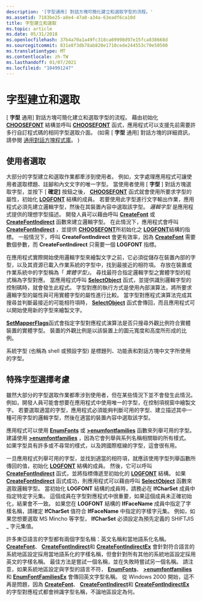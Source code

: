```yaml
---
description: '[字型通用] 對話方塊可簡化建立和選取字型的流程。'
ms.assetid: 7183be25-a8e4-47a0-a34a-63eadf6ca10d
title: 字型建立和選取
ms.topic: article
ms.date: 05/31/2018
ms.openlocfilehash: 37b4a70a1a49fc318ca69998d97e15fca838668d
ms.sourcegitcommit: 831e8f3db78ab820e1710cede244553c70e50500
ms.translationtype: MT
ms.contentlocale: zh-TW
ms.lasthandoff: 01/07/2021
ms.locfileid: "104991247"
---
```

# <a name="font-creation-and-selection"></a>字型建立和選取

[ **字型** 通用] 對話方塊可簡化建立和選取字型的流程。 藉由初始化 [**CHOOSEFONT**](/windows/win32/api/commdlg/ns-commdlg-choosefonta) 結構並呼叫 [**CHOOSEFONT**](/windows/win32/api/commdlg/ns-commdlg-choosefonta) 函式，應用程式可以支援先前需要許多行自訂程式碼的相同字型選取介面。  (如需 [ **字型** 通用] 對話方塊的詳細資訊，請參閱 [通用對話方塊程式庫](../dlgbox/common-dialog-box-library.md)。 ) 

## <a name="selection-by-the-user"></a>使用者選取

大部分的字型建立和選取作業都牽涉到使用者。 例如，文字處理應用程式可讓使用者選取標題、註腳和內文文字的唯一字型。 當使用者使用 [ **字型** ] 對話方塊選取字型，並按下 [ **確定]** 按鈕之後， [**CHOOSEFONT**](/windows/win32/api/commdlg/ns-commdlg-choosefonta) 函式就會使用所要求字型的屬性，初始化 [**LOGFONT**](/windows/win32/api/wingdi/ns-wingdi-logfonta) 結構的成員。 若要使用此字型進行文字輸出作業，應用程式必須先建立邏輯字型，然後在其裝置內容中選取該字型。 *邏輯字型* 是應用程式提供的理想字型描述。 開發人員可以藉由呼叫 [**CreateFont**](/windows/desktop/api/Wingdi/nf-wingdi-createfonta) 或 [**CreateFontIndirect**](/windows/desktop/api/Wingdi/nf-wingdi-createfontindirecta) 函數來建立邏輯字型。 在此情況下，應用程式會呼叫 [**CreateFontIndirect**](/windows/win32/api/wingdi/nf-wingdi-createfontindirecta) ，並提供 [**CHOOSEFONT**](/windows/win32/api/commdlg/ns-commdlg-choosefonta)所初始化之 [**LOGFONT**](/windows/win32/api/wingdi/ns-wingdi-logfonta)結構的指標。 一般情況下，呼叫 **CreateFontIndirect** 會更有效率，因為 [**CreateFont**](/windows/win32/api/wingdi/nf-wingdi-createfonta) 需要數個參數，而 **CreateFontIndirect** 只需要一個 **LOGFONT** 指標。

在應用程式實際開始使用邏輯字型來繪製文字之前，它必須從儲存在裝置內部的字型，以及其資源已載入作業系統的字型中，找到最接近的相符項。 存放在裝置或作業系統中的字型稱為「 *實體字型」*。 尋找最符合指定邏輯字型之實體字型的程式稱為字型對應。 當應用程式呼叫 [**SelectObject**](/windows/desktop/api/Wingdi/nf-wingdi-selectobject) 函式，並提供識別邏輯字型的控制碼時，就會發生此程式。 字型對應的執行方式是使用內部演算法，將所要求邏輯字型的屬性與可用實體字型的屬性進行比較。 當字型對應程式演算法完成其搜尋並判斷最接近的可能相符項時， [**SelectObject**](/windows/win32/api/wingdi/nf-wingdi-selectobject) 函式會傳回，而且應用程式可以開始使用新的字型來繪製文字。

[**SetMapperFlags**](/windows/desktop/api/Wingdi/nf-wingdi-setmapperflags)函式會指定字型對應程式演算法是否只搜尋外觀比例符合實體裝置的實體字型。 裝置的外觀比例是以該裝置上的圖元寬度和高度所形成的比例。

系統字型 (也稱為 shell 或預設字型) 是標題列、功能表和對話方塊中文字所使用的字型。

## <a name="special-font-selection-considerations"></a>特殊字型選擇考慮

雖然大部分的字型選取作業都牽涉到使用者，但在某些情況下並不會發生此情況。 例如，開發人員可能會想要在應用程式中使用唯一的字型，在控制項視窗中繪製文字。 若要選取適當的字型，應用程式必須能夠判斷可用的字型、建立描述其中一種可用字型的邏輯字型，然後在適當的裝置內容中選取該字型。

應用程式可以使用 [**EnumFonts**](/windows/desktop/api/Wingdi/nf-wingdi-enumfontsa) 或 [**>enumfontfamilies**](/windows/desktop/api/Wingdi/nf-wingdi-enumfontfamiliesa) 函數來列舉可用的字型。 建議使用 [**>enumfontfamilies**](/windows/win32/api/wingdi/nf-wingdi-enumfontfamiliesa) ，因為它會列舉與系列名稱相關聯的所有樣式。 如果字型具有許多或不尋常的樣式，以及跨國際框線的字型，這會很有用。

一旦應用程式列舉可用的字型，並找到適當的相符項，就應該使用字型列舉函數所傳回的值，初始化 [**LOGFONT**](/windows/win32/api/wingdi/ns-wingdi-logfonta) 結構的成員。 然後，它可以呼叫 [**CreateFontIndirect**](/windows/desktop/api/Wingdi/nf-wingdi-createfontindirecta) 函式，並將指標傳遞至初始化的 [**LOGFONT**](/windows/win32/api/wingdi/ns-wingdi-logfonta) 結構。 如果 [**CreateFontIndirect**](/windows/win32/api/wingdi/nf-wingdi-createfontindirecta) 函式成功，則應用程式可以藉由呼叫 [**SelectObject**](/windows/desktop/api/Wingdi/nf-wingdi-selectobject) 函數來選取邏輯字型。 當初始化 **LOGFONT** 結構的成員時，請務必在 **lfCharSet** 成員中指定特定字元集。 這個成員在字型對應程式中很重要，如果這個成員未正確初始化，結果會不一致。 如果您在 **LOGFONT** 結構的 **lfFaceName** 成員中指定了字樣名稱，請確定 **lfCharSet** 值符合 **lfFaceName** 中指定的字樣字元集。 例如，如果您想要選取 MS Mincho 等字型， **lfCharSet** 必須設定為預先定義的 SHIFTJIS \_ 字元集值。

許多東亞語言的字型都有兩個字型名稱：英文名稱和當地語系化名稱。 [**CreateFont**](/windows/desktop/api/Wingdi/nf-wingdi-createfonta)、 [**CreateFontIndirect**](/windows/desktop/api/Wingdi/nf-wingdi-createfontindirecta)和 [**CreateFontIndirectEx**](/windows/desktop/api/Wingdi/nf-wingdi-createfontindirectexa) 會針對符合語言的系統地區設定採用當地語系化的字樣名稱，但會針對所有其他的系統地區設定採用英文的字樣名稱。 最佳方法是嘗試一個名稱，並在失敗時嘗試另一個名稱。 請注意，如果系統地區設定與字型的語言不符， [**EnumFonts**](/windows/win32/api/wingdi/nf-wingdi-enumfontsa)、 [**>enumfontfamilies**](/windows/win32/api/wingdi/nf-wingdi-enumfontfamiliesa)和 [**EnumFontFamiliesEx**](/windows/desktop/api/Wingdi/nf-wingdi-enumfontfamiliesexa) 會傳回英文字型名稱。 從 Windows 2000 開始，這不再是問題，因為 [**CreateFont**](/windows/win32/api/wingdi/nf-wingdi-createfonta)、 [**CreateFontIndirect**](/windows/win32/api/wingdi/nf-wingdi-createfontindirecta)和 [**CreateFontIndirectEx**](/windows/win32/api/wingdi/nf-wingdi-createfontindirectexa) 的字型對應程式都會辨識字型名稱，不論地區設定為何。

 

 
